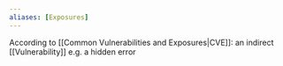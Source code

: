 ```yaml
---
aliases: [Exposures]
---
```


According to [[Common Vulnerabilities and Exposures|CVE]]: an indirect [[Vulnerability]] e.g. a hidden error

